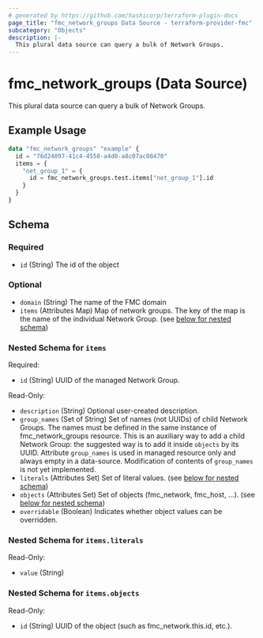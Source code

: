 ```yaml
---
# generated by https://github.com/hashicorp/terraform-plugin-docs
page_title: "fmc_network_groups Data Source - terraform-provider-fmc"
subcategory: "Objects"
description: |-
  This plural data source can query a bulk of Network Groups.
---
```


# fmc_network_groups (Data Source)

This plural data source can query a bulk of Network Groups.

## Example Usage

```terraform
data "fmc_network_groups" "example" {
  id = "76d24097-41c4-4558-a4d0-a8c07ac08470"
  items = {
    "net_group_1" = {
      id = fmc_network_groups.test.items["net_group_1"].id
    }
  }
}
```

<!-- schema generated by tfplugindocs -->
## Schema

### Required

- `id` (String) The id of the object

### Optional

- `domain` (String) The name of the FMC domain
- `items` (Attributes Map) Map of network groups. The key of the map is the name of the individual Network Group. (see [below for nested schema](#nestedatt--items))

<a id="nestedatt--items"></a>
### Nested Schema for `items`

Required:

- `id` (String) UUID of the managed Network Group.

Read-Only:

- `description` (String) Optional user-created description.
- `group_names` (Set of String) Set of names (not UUIDs) of child Network Groups. The names must be defined in the same instance of fmc_network_groups resource. This is an auxiliary way to add a child Network Group: the suggested way is to add it inside `objects` by its UUID. Attribute `group_names` is used in managed resource only and always empty in a data-source. Modification of contents of `group_names` is not yet implemented.
- `literals` (Attributes Set) Set of literal values. (see [below for nested schema](#nestedatt--items--literals))
- `objects` (Attributes Set) Set of objects (fmc_network, fmc_host, ...). (see [below for nested schema](#nestedatt--items--objects))
- `overridable` (Boolean) Indicates whether object values can be overridden.

<a id="nestedatt--items--literals"></a>
### Nested Schema for `items.literals`

Read-Only:

- `value` (String)


<a id="nestedatt--items--objects"></a>
### Nested Schema for `items.objects`

Read-Only:

- `id` (String) UUID of the object (such as fmc_network.this.id, etc.).
